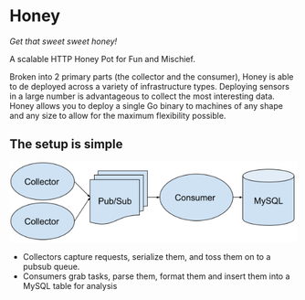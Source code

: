 # Honey

*Get that sweet sweet honey!*

A scalable HTTP Honey Pot for Fun and Mischief.

Broken into 2 primary parts (the collector and the consumer), Honey is able to de deployed across a variety of infrastructure types. Deploying sensors in a large number is advantageous to collect the most interesting data. Honey allows you to deploy a single Go binary to machines of any shape and any size to allow for the maximum flexibility possible.

## The setup is simple

![HTTP Honey Pot Image](docs/img/http_honey_pot.png)

* Collectors capture requests, serialize them, and toss them on to a pubsub queue.
* Consumers grab tasks, parse them, format them and insert them into a MySQL table for analysis
